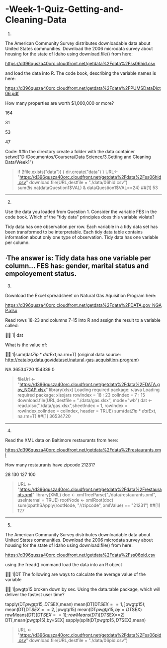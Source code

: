 # -Week-1-Quiz-Getting-and-Cleaning-Data

1)
The American Community Survey distributes downloadable data about United States communities. Download the 2006 microdata survey about housing for the state of Idaho using download.file() from here:

https://d396qusza40orc.cloudfront.net/getdata%2Fdata%2Fss06hid.csv

and load the data into R. The code book, describing the variable names is here:

https://d396qusza40orc.cloudfront.net/getdata%2Fdata%2FPUMSDataDict06.pdf

How many properties are worth $1,000,000 or more?

164

31

53

47

Code:
##In the directory create a folder with the data container
setwd("D:/Documentos/Coursera/Data Science/3.Getting and Cleaning Data/Week1")
> if (!file.exists("data")) {
        dir.create("data")
}
> URL<-"https://d396qusza40orc.cloudfront.net/getdata%2Fdata%2Fss06hid.csv"
> download.file(URL,destfile = "./data/06hid.csv")
> sum(!is.na(dataQuestion1$VAL) & dataQuestion1$VAL==24)
##[1] 53
---
2. 
Use the data you loaded from Question 1. Consider the variable FES in the code book. Which of the "tidy data" principles does this variable violate?

Tidy data has one observation per row.
Each variable in a tidy data set has been transformed to be interpretable.
Each tidy data table contains information about only one type of observation.
Tidy data has one variable per column.

·The answer is: Tidy data has one variable per column… FES has: gender, marital status and empoloyement status.
---
3. 
Download the Excel spreadsheet on Natural Gas Aquisition Program here:

https://d396qusza40orc.cloudfront.net/getdata%2Fdata%2FDATA.gov_NGAP.xlsx

Read rows 18-23 and columns 7-15 into R and assign the result to a variable called:



1| dat

What is the value of:


1|sum(dat$Zip*dat$Ext,na.rm=T)
(original data source: http://catalog.data.gov/dataset/natural-gas-acquisition-program)

NA
36534720
154339
0

> fileUrl <- "https://d396qusza40orc.cloudfront.net/getdata%2Fdata%2FDATA.gov_NGAP.xlsx"
> library(xlsx)
Loading required package: rJava
Loading required package: xlsxjars
> rowIndex = 18 : 23
> colIndex = 7 : 15
> download.file(URL,destfile = "./data/gas.xlsx", mode="wb")
> dat <- read.xlsx("./data/gas.xlsx",sheetIndex = 1, rowIndex = rowIndex,colIndex = colIndex, header = TRUE)
> sum(dat$Zip * dat$Ext, na.rm=T)
##[1] 36534720
---
4. 
Read the XML data on Baltimore restaurants from here:

https://d396qusza40orc.cloudfront.net/getdata%2Fdata%2Frestaurants.xml

How many restaurants have zipcode 21231?

28
130
127
100

> URL <- "https://d396qusza40orc.cloudfront.net/getdata%2Fdata%2Frestaurants.xml"
> library(XML)
> doc <- xmlTreeParse("./data/restaurants.xml", useInternal = TRUE)
> rootNode <- xmlRoot(doc)
> sum(xpathSApply(rootNode, "//zipcode", xmlValue) == "21231")
##[1] 127
---
5. 
The American Community Survey distributes downloadable data about United States communities. Download the 2006 microdata survey about housing for the state of Idaho using download.file() from here:

https://d396qusza40orc.cloudfront.net/getdata%2Fdata%2Fss06pid.csv

using the fread() command load the data into an R object


1|DT
The following are ways to calculate the average value of the variable


1|pwgtp15
broken down by sex. Using the data.table package, which will deliver the fastest user time?

tapply(DT$pwgtp15,DT$SEX,mean)
mean(DT[DT$SEX==1,]$pwgtp15); mean(DT[DT$SEX==2,]$pwgtp15)
mean(DT$pwgtp15,by=DT$SEX)
rowMeans(DT)[DT$SEX==1]; rowMeans(DT)[DT$SEX==2]
DT[,mean(pwgtp15),by=SEX]
sapply(split(DT$pwgtp15,DT$SEX),mean)

> URL <- "https://d396qusza40orc.cloudfront.net/getdata%2Fdata%2Fss06pid.csv"
> download.file(URL,destfile = "./data/06pid.csv")
